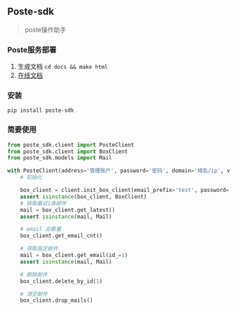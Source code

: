 ## Poste-sdk

> poste操作助手

### Poste服务部署
1. 生成文档 `cd docs && make html`
2. [在线文档](https://poste-sdk.readthedocs.io)


### 安装
```
pip install poste-sdk
```

### 简要使用
```python
from poste_sdk.client import PosteClient
from poste_sdk.client import BoxClient
from poste_sdk.models import Mail

with PosteClient(address='管理账户', password='密码', domain='域名/ip', verify_ssl=False) as client:
    # 初始化

    box_client = client.init_box_client(email_prefix='test', password='test',domain=None) 
    assert isinstance(box_client, BoxClient)
    # 获取最近1条邮件
    mail = box_client.get_latest()
    assert isinstance(mail, Mail)

    # email 总数量
    box_client.get_email_cnt()

    # 获取指定邮件
    mail = box_client.get_email(id_=1)
    assert isinstance(mail, Mail)

    # 删除邮件
    box_client.delete_by_id(1)

    # 清空邮件
    box_client.drop_mails()
```
